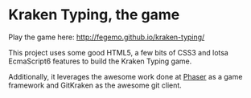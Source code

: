 # Kraken Typing, the game

Play the game here: http://fegemo.github.io/kraken-typing/

This project uses some good HTML5, a few bits of CSS3 and lotsa EcmaScript6
features to build the Kraken Typing game.

Additionally, it leverages the awesome work done at [Phaser](http://phaser.io)
as a game framework and GitKraken as the awesome git client.

